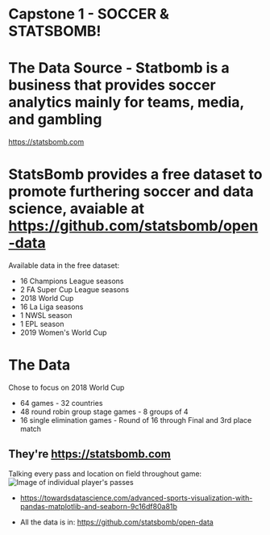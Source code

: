 # Capstone 1 - SOCCER & STATSBOMB!

# The Data Source - Statbomb is a business that provides soccer analytics mainly for teams, media, and gambling
https://statsbomb.com

# StatsBomb provides a free dataset to promote furthering soccer and data science, avaiable at https://github.com/statsbomb/open-data

Available data in the free dataset:
* 16 Champions League seasons
* 2 FA Super Cup League seasons
* 2018 World Cup
* 16 La Liga seasons
* 1 NWSL season
* 1 EPL season
* 2019 Women's World Cup

# The Data

Chose to focus on 2018 World Cup
* 64 games - 32 countries
* 48 round robin group stage games - 8 groups of 4
* 16 single elimination games - Round of 16 through Final and 3rd place match



## They're https://statsbomb.com

Talking every pass and location on field throughout game: ![Image of individual player's passes](https://github.com/jeromekirkpatrick/capstone_1/blob/main/pass_map_soccer.png)

* https://towardsdatascience.com/advanced-sports-visualization-with-pandas-matplotlib-and-seaborn-9c16df80a81b

* All the data is in: 
  https://github.com/statsbomb/open-data
